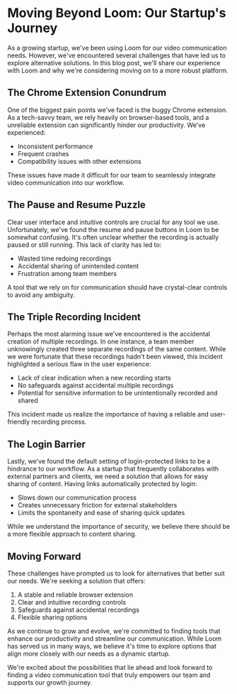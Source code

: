 # Moving Beyond Loom: Our Startup's Journey

As a growing startup, we've been using Loom for our video communication needs. However, we've encountered several challenges that have led us to explore alternative solutions. In this blog post, we'll share our experience with Loom and why we're considering moving on to a more robust platform.

## The Chrome Extension Conundrum

One of the biggest pain points we've faced is the buggy Chrome extension. As a tech-savvy team, we rely heavily on browser-based tools, and a unreliable extension can significantly hinder our productivity. We've experienced:

- Inconsistent performance
- Frequent crashes
- Compatibility issues with other extensions

These issues have made it difficult for our team to seamlessly integrate video communication into our workflow.

## The Pause and Resume Puzzle

Clear user interface and intuitive controls are crucial for any tool we use. Unfortunately, we've found the resume and pause buttons in Loom to be somewhat confusing. It's often unclear whether the recording is actually paused or still running. This lack of clarity has led to:

- Wasted time redoing recordings
- Accidental sharing of unintended content
- Frustration among team members

A tool that we rely on for communication should have crystal-clear controls to avoid any ambiguity.

## The Triple Recording Incident

Perhaps the most alarming issue we've encountered is the accidental creation of multiple recordings. In one instance, a team member unknowingly created three separate recordings of the same content. While we were fortunate that these recordings hadn't been viewed, this incident highlighted a serious flaw in the user experience:

- Lack of clear indication when a new recording starts
- No safeguards against accidental multiple recordings
- Potential for sensitive information to be unintentionally recorded and shared

This incident made us realize the importance of having a reliable and user-friendly recording process.

## The Login Barrier

Lastly, we've found the default setting of login-protected links to be a hindrance to our workflow. As a startup that frequently collaborates with external partners and clients, we need a solution that allows for easy sharing of content. Having links automatically protected by login:

- Slows down our communication process
- Creates unnecessary friction for external stakeholders
- Limits the spontaneity and ease of sharing quick updates

While we understand the importance of security, we believe there should be a more flexible approach to content sharing.

## Moving Forward

These challenges have prompted us to look for alternatives that better suit our needs. We're seeking a solution that offers:

1. A stable and reliable browser extension
2. Clear and intuitive recording controls
3. Safeguards against accidental recordings
4. Flexible sharing options

As we continue to grow and evolve, we're committed to finding tools that enhance our productivity and streamline our communication. While Loom has served us in many ways, we believe it's time to explore options that align more closely with our needs as a dynamic startup.

We're excited about the possibilities that lie ahead and look forward to finding a video communication tool that truly empowers our team and supports our growth journey.